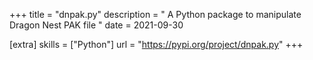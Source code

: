 +++
title = "dnpak.py"
description = " A Python package to manipulate Dragon Nest PAK file "
date = 2021-09-30

[extra]
skills = ["Python"]
url = "https://pypi.org/project/dnpak.py"
+++
